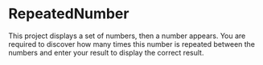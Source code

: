 # RepeatedNumber
This project displays a set of numbers, then a number appears. You are required to discover how many times this number is repeated between the numbers and enter your result to display the correct result.
